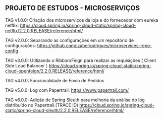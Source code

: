 ## PROJETO DE ESTUDOS - MICROSERVIÇOS

TAG v1.0.0:
  Criação dos microserviços da loja e do fornecedor com eureka netflix:
    https://cloud.spring.io/spring-cloud-static/spring-cloud-netflix/2.2.0.RELEASE/reference/html/

TAG v2.0.0:
  Separando as configurações em um repositório de configurações:
    https://github.com/izabelrodrigues/microservices-repo-config

TAG v3.0.0:
  Utilizando o Ribbon/Feign para realizar as requisições ( Client Side Load Balancer )
    https://cloud.spring.io/spring-cloud-static/spring-cloud-openfeign/2.2.0.RELEASE/reference/html/

TAG v4.0.0:
  Funcionalidade de Envio de Pedidos

TAG v5.0.0:
  Log com Papertrail:
    https://www.papertrail.com/

TAG v6.0.0:
  Adição de Spring Sleuth para melhoria da análise do log distribuído no Papertrail.(TRACE ID)
    https://cloud.spring.io/spring-cloud-static/spring-cloud-sleuth/2.2.0.RELEASE/reference/html/

